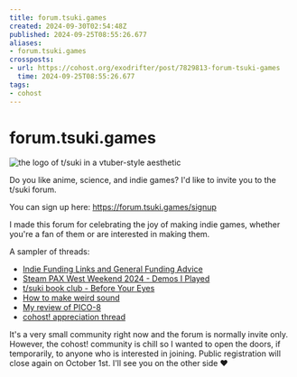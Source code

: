 ```yaml
---
title: forum.tsuki.games
created: 2024-09-30T02:54:48Z
published: 2024-09-25T08:55:26.677
aliases:
- forum.tsuki.games
crossposts:
- url: https://cohost.org/exodrifter/post/7829813-forum-tsuki-games
  time: 2024-09-25T08:55:26.677
tags:
- cohost
---
```


# forum.tsuki.games

![the logo of t/suki in a vtuber-style aesthetic](20240925085526-tsuki.png)

Do you like anime, science, and indie games? I'd like to invite you to the t/suki forum.

You can sign up here: https://forum.tsuki.games/signup

I made this forum for celebrating the joy of making indie games, whether you're a fan of them or are interested in making them.

A sampler of threads:
- [Indie Funding Links and General Funding Advice](https://forum.tsuki.games/t/indie-funding-links-and-general-funding-advice/192)
- [Steam PAX West Weekend 2024 - Demos I Played](https://forum.tsuki.games/t/steam-pax-west-weekend-2024-demos-i-played/186)
- [t/suki book club - Before Your Eyes](https://forum.tsuki.games/t/t-suki-book-club-before-your-eyes/169)
- [How to make weird sound](https://forum.tsuki.games/t/how-to-make-weird-sound/182)
- [My review of PICO-8](https://forum.tsuki.games/t/my-review-of-pico-8/163)
- [cohost! appreciation thread](https://forum.tsuki.games/t/cohost-appreciation-thread/189)

It's a very small community right now and the forum is normally invite only. However, the cohost! community is chill so I wanted to open the doors, if temporarily, to anyone who is interested in joining. Public registration will close again on October 1st. I'll see you on the other side ❤️
